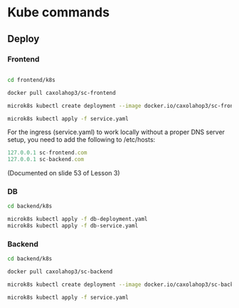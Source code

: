 # Kube commands
## Deploy

### Frontend

```bash

cd frontend/k8s

docker pull caxolahop3/sc-frontend

microk8s kubectl create deployment --image docker.io/caxolahop3/sc-frontend:latest

microk8s kubectl apply -f service.yaml
```

For the ingress (service.yaml) to work locally without a proper DNS server
setup, you need to add the following to /etc/hosts:

```jsx
127.0.0.1 sc-frontend.com
127.0.0.1 sc-backend.com
```

(Documented on slide 53 of Lesson 3)
### DB

```bash
cd backend/k8s

microk8s kubectl apply -f db-deployment.yaml
microk8s kubectl apply -f db-service.yaml
```

### Backend

```bash
cd backend/k8s

docker pull caxolahop3/sc-backend

microk8s kubectl create deployment --image docker.io/caxolahop3/sc-backend:latest backend-deployment

microk8s kubectl apply -f service.yaml
```